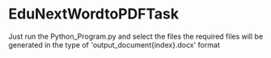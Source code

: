 # EduNextWordtoPDFTask
Just run the Python_Program.py and select the files the required files will be generated in the type of 'output_document{index}.docx' format
